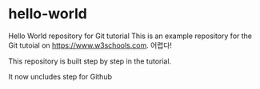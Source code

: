 # hello-world
Hello World repository for Git tutorial
This is an example repository for the Git tutoial on https://www.w3schools.com.
어렵다!

This repository is built step by step in the tutorial.

It now uncludes step for Github
